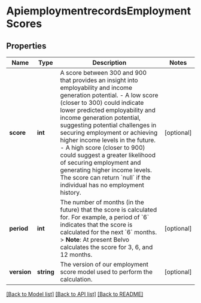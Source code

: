 # ApiemploymentrecordsEmploymentScores

## Properties
Name | Type | Description | Notes
------------ | ------------- | ------------- | -------------
**score** | **int** | A score between 300 and 900 that provides an insight into employability and income generation potential.  - A low score (closer to 300) could indicate lower predicted employability and income generation potential, suggesting potential challenges in securing employment or achieving higher income levels in the future. - A high score (closer to 900) could suggest a greater likelihood of securing employment and generating higher income levels.  The score can return &#x60;null&#x60; if the individual has no employment history. | [optional] 
**period** | **int** | The number of months (in the future) that the score is calculated for.  For example, a period of &#x60;6&#x60; indicates that the score is calculated for the next &#x60;6&#x60; months.  &gt; **Note**: At present Belvo calculates the score for 3, 6, and 12 months. | [optional] 
**version** | **string** | The version of our employment score model used to perform the calculation. | [optional] 

[[Back to Model list]](../../README.md#documentation-for-models) [[Back to API list]](../../README.md#documentation-for-api-endpoints) [[Back to README]](../../README.md)

